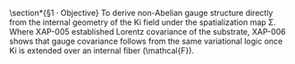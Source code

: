 \section*{§1 · Objective}
To derive non-Abelian gauge structure directly from the internal geometry of the Ki field under the spatialization map Σ.  
Where XAP-005 established Lorentz covariance of the substrate, XAP-006 shows that gauge covariance follows from the same variational logic once Ki is extended over an internal fiber \(\mathcal{F}\).